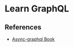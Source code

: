 # Learn GraphQL 

## References 

- [Async-graphql Book](https://async-graphql.github.io/async-graphql/en/index.html)